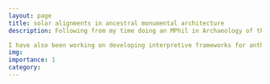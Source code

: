 ```yaml
---
layout: page
title: solar alignments in ancestral monumental architecture
description: Following from my time doing an MPhil in Archaeology of the Americas, I work on short projects that interface Archaeology and Astrophysics to learn more about the ways ancestral Indigenous communities embedded their knowledge of the sky into the structures they made. Our project identifying and interpreting a set of solar alignments in classic and pre-classic Mesoamerican monumental architecture is currently in review and we are excited to share the results soon!

I have also been working on developing interpretive frameworks for anthropological analyses of the influence of astronomical phenomena on the development of human culture and practice. 
img: 
importance: 1
category:
---
```

